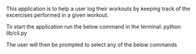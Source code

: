 This application is to help a user log their workouts by keeping track of the excercises performed in a given workout.

To start the application run the below command in the terminal:
python lib/cli.py

The user will then be prompted to select any of the below commands